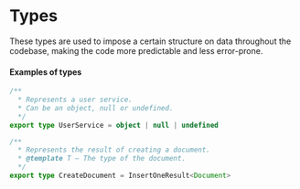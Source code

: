 # Types

These types are used to impose a certain structure on data throughout the codebase, making the code more predictable and less error-prone.

#### Examples of types

```typescript
/**
  * Represents a user service.
  * Can be an object, null or undefined.
  */
export type UserService = object | null | undefined

/**
  * Represents the result of creating a document.
  * @template T – The type of the document.
  */
export type CreateDocument = InsertOneResult<Document>
```
